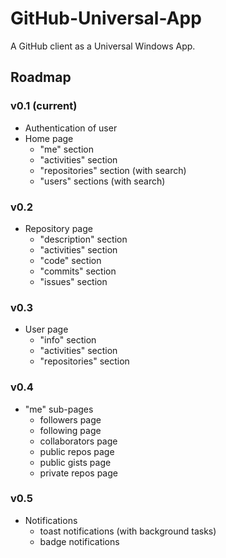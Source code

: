 # GitHub-Universal-App

A GitHub client as a Universal Windows App.

## Roadmap

### v0.1 (current)

* Authentication of user
* Home page
	* "me" section
	* "activities" section
	* "repositories" section (with search)
	* "users" sections (with search)

### v0.2

* Repository page
	* "description" section
	* "activities" section
	* "code" section
	* "commits" section
	* "issues" section

### v0.3

* User page
	* "info" section
	* "activities" section
	* "repositories" section

### v0.4

* "me" sub-pages
	* followers page
	* following page
	* collaborators page
	* public repos page
	* public gists page
	* private repos page

### v0.5

* Notifications
	* toast notifications (with background tasks)
	* badge notifications